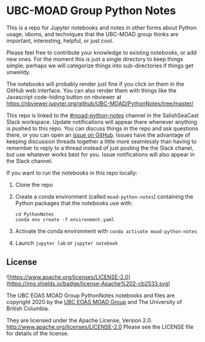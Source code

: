 # UBC-MOAD Group Python Notes

This is a repo for Jupyter notebooks and notes in other forms about
Python usage, idioms, and techniques that the UBC-MOAD group thinks are
important, interesting, helpful, or just cool.

Please feel free to contribute your knowledge to existing notebooks,
or add new ones.
For the moment this is just a single directory to keep things simple;
perhaps we will categorize things into sub-directories if things get unweildy.

The notebooks will probably render just fine if you click on them in the
GitHub web interface.
You can also render them with things like the Javascript code-hiding button
on nbviewer at https://nbviewer.jupyter.org/github/UBC-MOAD/PythonNotes/tree/master/

This repo is linked to the [#moad-python-notes](https://salishseacast.slack.com/archives/C01319S2YJW) channel in the SalishSeaCast Slack workspace.
Update notifications will appear there whenever anything is pushed to this repo.
You can discuss things in the repo and ask questions there,
or you can open an [issue on GitHub](https://github.com/UBC-MOAD/PythonNotes/issues).
Issues have the advantage of keeping discussion threads together a little more seamlessly than having to remember to reply to a thread instead of just posting the the Slack chanel, but use whatever works best for you.
Issue notifications will also appear in the Slack channel.

If you want to run the notebooks in this repo locally:

  1. Clone the repo
  2. Create a conda environment (called `moad-python-notes`) containing the Python packages that the notebooks use with:

         cd PythonNotes
         conda env create -f environment.yaml

  3. Activate the conda environment with `conda activate moad-python-notes`
  4. Launch `jupyter lab` or `jupyter notebook`


## License

![https://www.apache.org/licenses/LICENSE-2.0](https://img.shields.io/badge/license-Apache%202-cb2533.svg)

The UBC EOAS MOAD Group PythonNotes notebooks and files are copyright 2020 by the [UBC EOAS MOAD Group](https://github.com/UBC-MOAD/docs/blob/master/CONTRIBUTORS.rst) and The University of British Columbia.

They are licensed under the Apache License, Version 2.0.
http://www.apache.org/licenses/LICENSE-2.0
Please see the LICENSE file for details of the license.

